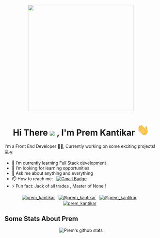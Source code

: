 <p align="Center" ><img src="https://camo.githubusercontent.com/3b7c592ede97b6138ffd4b1cc1541c2f3b11fd39/687474703a2f2f33312e6d656469612e74756d626c722e636f6d2f31376665613932306666333665663466356238373764353231366137616164392f74756d626c725f6d6f39786a65387a5a34317163626975666f315f313238302e676966" height="350px" width ="350px"></p>


<h1 align="Center">  Hi There <img src="https://media.giphy.com/media/WUlplcMpOCEmTGBtBW/giphy.gif" width="40px"> , I'm Prem Kantikar <img src="https://raw.githubusercontent.com/ABSphreak/ABSphreak/master/gifs/Hi.gif" width="40px" /> </h1>


I'm a Front End Developer  👨‍💻, Currently working on some exciting projects! 💻🛸
  
- 🌱 I’m currently learning Full Stack development  
- 🤔 I’m looking for learning opportunities
- 💬 Ask me about anything and everything 
- 📫 How to reach me: &nbsp;&nbsp;[![Gmail Badge](https://img.shields.io/badge/-Gmail-c14438?style=flat-square&logo=Gmail&logoColor=white&link=mailto:prkantikar69@gmail.com)](mailto:prkantikar69@gmail.com)
- ⚡ Fun fact: Jack of all trades , Master of None ! 

<p align="center">
<a href="https://www.linkedin.com/in/prem-kantikar-849a28131/" target="_blank"><img align="center" src="https://cdn.jsdelivr.net/npm/simple-icons@3.1.0/icons/linkedin.svg" alt="prem_kantikar" height="25" width="25" /></a>&nbsp;&nbsp;
<a href="https://twitter.com/prem_kantikar_" target="_blank"><img align="center" src="https://cdn.jsdelivr.net/npm/simple-icons@3.0.1/icons/twitter.svg" alt="@prem_kantikar" height="25" width="25" /></a>&nbsp;&nbsp;
<a href="https://premkantikarblog.netlify.app/" target="_blank"><img align="center" src="https://cdn.jsdelivr.net/npm/simple-icons@3.0.1/icons/dev-dot-to.svg" alt="@prem_kantikar" height="25" width="25" /></a> &nbsp;&nbsp;
<a href="https://instagram.com/prem_kantikar" target="_blank"><img align="center" src="https://cdn.jsdelivr.net/npm/simple-icons@3.0.1/icons/instagram.svg" alt="prem_kantikar" height="25" width="25" /></a>&nbsp;&nbsp;
</p>


## Some Stats About Prem 
<p align="center" >
<img alt="Prem's github stats" src=https://github-readme-stats.vercel.app/api?username=alcatraz69&include_all_commits=true&count_private=true&show_owner=true&show_icons=true&theme=vue"> </p>

